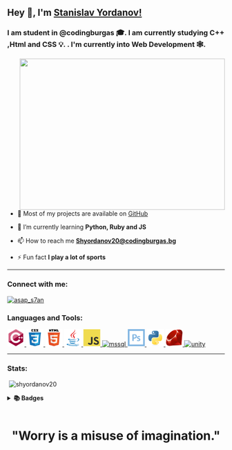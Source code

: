 ## Hey 👋, I'm [Stanislav Yordanov!](https://github.com/SHYordanov20)
<h3>I am student in @codingburgas 🎓. I am currently studying C++ ,Html and CSS 💡. . I'm currently into Web Development 🕸️.</h3>

<img align="right" height="350" width="475" alt="" src="https://i.pinimg.com/originals/d7/25/4e/d7254e416786f83b2d03434983596c7d.gif" />

<p align="left"> <a href="https://twitter.com/" target="blank"><img src="https://img.shields.io/twitter/follow/?logo=twitter&style=for-the-badge" alt="" /></a> </p>

- 👯 Most of my projects are available on [GitHub](https://github.com/SHYordanov20?tab=repositories)

- 🌱 I’m currently learning **Python, Ruby and JS**

- 📫 How to reach me **Shyordanov20@codingburgas.bg**

- ⚡ Fun fact **I play a lot of sports**

<hr>
<h3 align="left">Connect with me:</h3>
<p align="left">
<a href="https://instagram.com/asap_s7an" target="blank"><img align="center" src="https://raw.githubusercontent.com/rahuldkjain/github-profile-readme-generator/master/src/images/icons/Social/instagram.svg" alt="asap_s7an" height="30" width="40" /></a>
</p>

<h3 align="left">Languages and Tools:</h3>
<p align="left"> <a href="https://www.w3schools.com/cpp/" target="_blank"> <img src="https://raw.githubusercontent.com/devicons/devicon/master/icons/cplusplus/cplusplus-original.svg" alt="cplusplus" width="40" height="40"/> </a> <a href="https://www.w3schools.com/css/" target="_blank"> <img src="https://raw.githubusercontent.com/devicons/devicon/master/icons/css3/css3-original-wordmark.svg" alt="css3" width="40" height="40"/> </a> <a href="https://www.w3.org/html/" target="_blank"> <img src="https://raw.githubusercontent.com/devicons/devicon/master/icons/html5/html5-original-wordmark.svg" alt="html5" width="40" height="40"/> </a> <a href="https://www.java.com" target="_blank"> <img src="https://raw.githubusercontent.com/devicons/devicon/master/icons/java/java-original.svg" alt="java" width="40" height="40"/> </a> <a href="https://developer.mozilla.org/en-US/docs/Web/JavaScript" target="_blank"> <img src="https://raw.githubusercontent.com/devicons/devicon/master/icons/javascript/javascript-original.svg" alt="javascript" width="40" height="40"/> </a> <a href="https://www.microsoft.com/en-us/sql-server" target="_blank"> <img src="https://www.svgrepo.com/show/303229/microsoft-sql-server-logo.svg" alt="mssql" width="40" height="40"/> </a> <a href="https://www.photoshop.com/en" target="_blank"> <img src="https://raw.githubusercontent.com/devicons/devicon/master/icons/photoshop/photoshop-line.svg" alt="photoshop" width="40" height="40"/> </a> <a href="https://www.python.org" target="_blank"> <img src="https://raw.githubusercontent.com/devicons/devicon/master/icons/python/python-original.svg" alt="python" width="40" height="40"/> </a> <a href="https://www.ruby-lang.org/en/" target="_blank"> <img src="https://raw.githubusercontent.com/devicons/devicon/master/icons/ruby/ruby-original.svg" alt="ruby" width="40" height="40"/> </a> <a href="https://unity.com/" target="_blank"> <img src="https://www.vectorlogo.zone/logos/unity3d/unity3d-icon.svg" alt="unity" width="40" height="40"/> </a> </p>
<hr>
<h3 align="left">Stats:</h3>

<p>&nbsp;<img align="center" src="https://github-readme-stats.vercel.app/api?username=shyordanov20&show_icons=true&locale=en" alt="shyordanov20" /></p>

<details style = "display: inline;">
  <summary><b>📚 Badges</b></summary>
  

 <a href ="https://www.credly.com/earner/earned/badge/b25fd806-cdc5-4296-a6ff-3e651e00ec07"><img align="left" alt="Word Office 2016" width="200px" src="https://images.credly.com/images/7cd0e3ab-f934-4a49-9c30-d1e50fc58195/MTA-Introduction_to_Programming_Using_HTML_and_CSS.png" ></a>
</details>
<br>

<div align="center">

# "Worry is a misuse of imagination."
  
</div>
